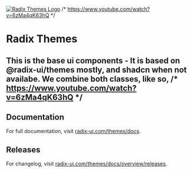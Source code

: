 [![Radix Themes Logo](https://radix-ui.com/social/themes.png)](https://radix-ui.com/themes)
/* https://www.youtube.com/watch?v=6zMa4qK63hQ */
# Radix Themes

This is the base ui components - It is based on @radix-ui/themes mostly, and shadcn when not availabe.
We combine both classes, like so,
/* https://www.youtube.com/watch?v=6zMa4qK63hQ */
---

## Documentation

For full documentation, visit [radix-ui.com/themes/docs](https://radix-ui.com/themes/docs).

## Releases

For changelog, visit [radix-ui.com/themes/docs/overview/releases](https://radix-ui.com/themes/docs/overview/releases).

